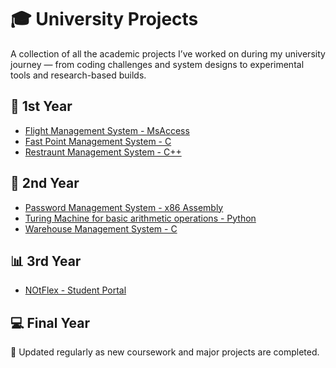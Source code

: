 # 🎓 University Projects

A collection of all the academic projects I’ve worked on during my university journey — from coding challenges and system designs to experimental tools and research-based builds.

## 🧠 1st Year
- [Flight Management System - MsAccess](https://xain_@bitbucket.org/personalxain1501/fms.git)
- [Fast Point Management System - C]( https://xain_@bitbucket.org/personalxain1501/fpms.git)
- [Restraunt Management System - C++]( https://xain_@bitbucket.org/personalxain1501/restaurant-management-system.git)

## 🧪 2nd Year
- [Password Management System - x86 Assembly]( https://xain_@bitbucket.org/personalxain1501/password-management-system.git)
- [Turing Machine for basic arithmetic operations - Python](https://github.com/Xain1501/Turing-Machine-for-basic-arithmetic-operations.git)
- [Warehouse Management System - C](https://xain_@bitbucket.org/personalxain1501/warehousemanagementsystem.git)


## 📊 3rd Year
- [NOtFlex - Student Portal](https://github.com/Xain1501/NotFlexStudentPortal)
<!--
- [SQL Database for Hospital Records](https://github.com/Xain1501/hospital-db)
- [React Frontend for College Club Portal](https://github.com/Xain1501/club-portal)
--->
## 💻 Final Year
<!--
- [AI Chatbot (Python + NLP)](https://github.com/Xain1501/ai-chatbot)
- [Capstone Project: Smart Attendance System](https://github.com/Xain1501/smart-attendance)

--->

📌 Updated regularly as new coursework and major projects are completed.
